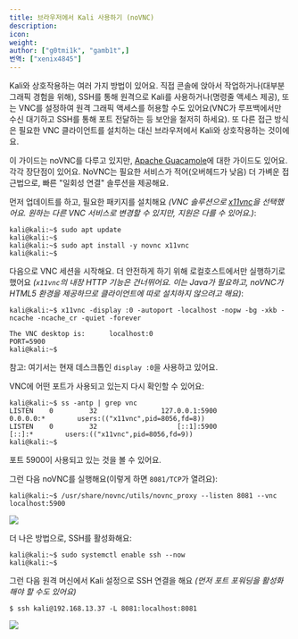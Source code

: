 ```yaml
---
title: 브라우저에서 Kali 사용하기 (noVNC)
description:
icon:
weight:
author: ["g0tmi1k", "gamb1t",]
번역: ["xenix4845"]
---
```


Kali와 상호작용하는 여러 가지 방법이 있어요. 직접 콘솔에 앉아서 작업하거나(대부분 그래픽 경험을 위해), SSH를 통해 원격으로 Kali를 사용하거나(명령줄 액세스 제공), 또는 VNC를 설정하여 원격 그래픽 액세스를 허용할 수도 있어요(VNC가 루프백에서만 수신 대기하고 SSH를 통해 포트 전달하는 등 보안을 철저히 하세요). 또 다른 접근 방식은 필요한 VNC 클라이언트를 설치하는 대신 브라우저에서 Kali와 상호작용하는 것이에요.

이 가이드는 noVNC를 다루고 있지만, [Apache Guacamole](/docs/general-use/guacamole-kali-in-browser/)에 대한 가이드도 있어요. 각각 장단점이 있어요. NoVNC는 필요한 서비스가 적어(오버헤드가 낮음) 더 가벼운 접근법으로, 빠른 "일회성 연결" 솔루션을 제공해요.

먼저 업데이트를 하고, 필요한 패키지를 설치해요 _(VNC 솔루션으로 [x11vnc](https://packages.debian.org/testing/x11vnc)을 선택했어요. 원하는 다른 VNC 서비스로 변경할 수 있지만, 지원은 다를 수 있어요.)_:

```console
kali@kali:~$ sudo apt update
kali@kali:~$
kali@kali:~$ sudo apt install -y novnc x11vnc
kali@kali:~$
```

다음으로 VNC 세션을 시작해요. 더 안전하게 하기 위해 로컬호스트에서만 실행하기로 했어요 _(`x11vnc`의 내장 HTTP 기능은 건너뛰어요. 이는 Java가 필요하고, noVNC가 HTML5 환경을 제공하므로 클라이언트에 따로 설치하지 않으려고 해요)_:

```console
kali@kali:~$ x11vnc -display :0 -autoport -localhost -nopw -bg -xkb -ncache -ncache_cr -quiet -forever

The VNC desktop is:      localhost:0
PORT=5900
kali@kali:~$
```

참고: 여기서는 현재 데스크톱인 `display :0`을 사용하고 있어요.

VNC에 어떤 포트가 사용되고 있는지 다시 확인할 수 있어요:

```console
kali@kali:~$ ss -antp | grep vnc
LISTEN    0         32                127.0.0.1:5900            0.0.0.0:*        users:(("x11vnc",pid=8056,fd=8))
LISTEN    0         32                    [::1]:5900               [::]:*        users:(("x11vnc",pid=8056,fd=9))
kali@kali:~$
```

포트 5900이 사용되고 있는 것을 볼 수 있어요.

그런 다음 noVNC를 실행해요(이렇게 하면 `8081/TCP`가 열려요):

```console
kali@kali:~$ /usr/share/novnc/utils/novnc_proxy --listen 8081 --vnc localhost:5900
```

![](novnc-kali-in-browser-1.png)

더 나은 방법으로, SSH를 활성화해요:

```console
kali@kali:~$ sudo systemctl enable ssh --now
kali@kali:~$
```

그런 다음 원격 머신에서 Kali 설정으로 SSH 연결을 해요 _(먼저 포트 포워딩을 활성화해야 할 수도 있어요)_

```console
$ ssh kali@192.168.13.37 -L 8081:localhost:8081
```

![](novnc-kali-in-browser-2.png)
